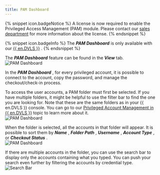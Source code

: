 ```yaml
---
title: PAM Dashboard
---
```

{% snippet icon.badgeNotice %} 
A license is now required to enable the Privileged Access Management (PAM) module. Please contact our [sales department](mailto:sales@devolutions.net) for more information about the license. 
{% endsnippet %}
 
{% snippet icon.badgeInfo %} 
The ***PAM Dashboard*** is only available with our [{{ en.DVLS }}](https://devolutions.net/server) . 
{% endsnippet %}
 
The ***PAM Dashboard*** feature can be found in the ***View*** tab.  
![PAM Dashboard](https://webdevolutions.azureedge.net/docs/en/rdm/mac/RDMMac0006.png) 

In the ***PAM Dashboard*** , for every privileged account, it is possible to connect to the account, copy the password, and manage the checkout/check-in process.  

To access the user accounts, a PAM folder must first be selected. If you have multiple folders, it might be helpful to use the filter bar to find the one you are looking for. Note that these are the same folders as in your {{ en.DVLS }} console. You can go to our [Privileged Account Management in {{ en.DVLS }}](/server/privileged-access-management/) topic to learn more about it.  
![PAM Dashboard](https://webdevolutions.azureedge.net/docs/en/rdm/mac/RDMMac0007.png) 

When the folder is selected, all the accounts in that folder will appear. It is possible to sort them by ***Name*** , ***Folder Path*** , ***Username*** , ***Account Type*** , or ***Checkout Status*** .  
![PAM Dashboard](https://webdevolutions.azureedge.net/docs/en/rdm/mac/RDMMac0008.png) 

If there are multiple accounts in the folder, you can use the search bar to display only the accounts containing what you typed. You can push your search even further by filtering the accounts by credential type.  
![Search Bar](https://webdevolutions.azureedge.net/docs/en/rdm/mac/RDMMac0009.png) 

